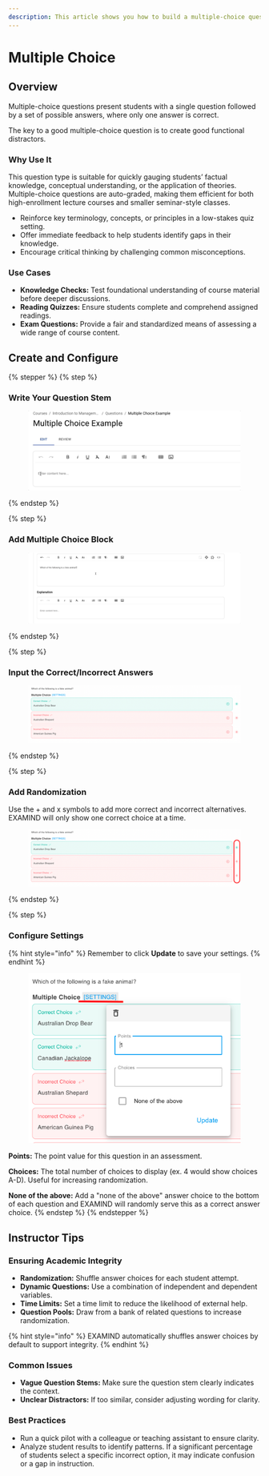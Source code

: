 ```yaml
---
description: This article shows you how to build a multiple-choice question.
---
```


# Multiple Choice

## Overview

Multiple-choice questions present students with a single question followed by a set of possible answers, where only one answer is correct.

The key to a good multiple-choice question is to create good functional distractors.

### Why Use It

This question type is suitable for quickly gauging students’ factual knowledge, conceptual understanding, or the application of theories. Multiple-choice questions are auto-graded, making them efficient for both high-enrollment lecture courses and smaller seminar-style classes.

* Reinforce key terminology, concepts, or principles in a low-stakes quiz setting.
* Offer immediate feedback to help students identify gaps in their knowledge.
* Encourage critical thinking by challenging common misconceptions.

### Use Cases

* **Knowledge Checks:** Test foundational understanding of course material before deeper discussions.
* **Reading Quizzes:** Ensure students complete and comprehend assigned readings.
* **Exam Questions:** Provide a fair and standardized means of assessing a wide range of course content.

## Create and Configure

{% stepper %}
{% step %}
### Write Your Question Stem

<figure><img src="../../../.gitbook/assets/b0eade75-4a36-4444-93a1-6a186cbaaae0.gif" alt=""><figcaption></figcaption></figure>
{% endstep %}

{% step %}
### Add Multiple Choice Block

<figure><img src="../../../.gitbook/assets/0ab036c9-7436-44c3-a39d-90071db8c24c.gif" alt=""><figcaption></figcaption></figure>
{% endstep %}

{% step %}
### Input the Correct/Incorrect Answers

<figure><img src="../../../.gitbook/assets/61851c65-011a-4c7a-a4f7-50dda6876113.png" alt=""><figcaption></figcaption></figure>
{% endstep %}

{% step %}
### Add Randomization

Use the + and x symbols to add more correct and incorrect alternatives. EXAMIND will only show one correct choice at a time.

<figure><img src="../../../.gitbook/assets/b9aeb71f-9142-49d7-8b6d-4b6df6c783ba.png" alt=""><figcaption></figcaption></figure>
{% endstep %}

{% step %}
### Configure Settings

{% hint style="info" %}
Remember to click **Update** to save your settings.
{% endhint %}

<figure><img src="../../../.gitbook/assets/73fb760a-88ea-490e-ae01-910f826d3978.png" alt=""><figcaption></figcaption></figure>

**Points:** The point value for this question in an assessment.

**Choices:** The total number of choices to display (ex. 4 would show choices A-D). Useful for increasing randomization.

**None of the above:** Add a "none of the above" answer choice to the bottom of each question and EXAMIND will randomly serve this as a correct answer choice.
{% endstep %}
{% endstepper %}

## Instructor Tips

### Ensuring Academic Integrity

* **Randomization:** Shuffle answer choices for each student attempt.
* **Dynamic Questions:** Use a combination of independent and dependent variables.
* **Time Limits:** Set a time limit to reduce the likelihood of external help.
* **Question Pools:** Draw from a bank of related questions to increase randomization.

{% hint style="info" %}
EXAMIND automatically shuffles answer choices by default to support integrity.
{% endhint %}

### Common Issues

* **Vague Question Stems:** Make sure the question stem clearly indicates the context.
* **Unclear Distractors:** If too similar, consider adjusting wording for clarity.

### Best Practices

* Run a quick pilot with a colleague or teaching assistant to ensure clarity.
* Analyze student results to identify patterns. If a significant percentage of students select a specific incorrect option, it may indicate confusion or a gap in instruction.
